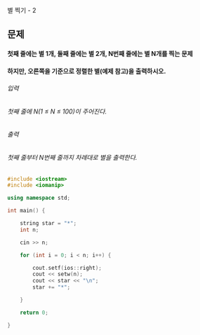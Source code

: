 별 찍기 - 2
## 문제
#### 첫째 줄에는 별 1개, 둘째 줄에는 별 2개, N번째 줄에는 별 N개를 찍는 문제

#### 하지만, 오른쪽을 기준으로 정렬한 별(예제 참고)을 출력하시오.

###### 입력
###### 첫째 줄에 N(1 ≤ N ≤ 100)이 주어진다.

###### 출력
###### 첫째 줄부터 N번째 줄까지 차례대로 별을 출력한다.

```c++
#include <iostream>
#include <iomanip>

using namespace std;

int main() {

	string star = "*";
	int n;

	cin >> n;

	for (int i = 0; i < n; i++) {

		cout.setf(ios::right);
		cout << setw(n);
		cout << star << "\n";
		star += "*";

	}

	return 0;

}
```
